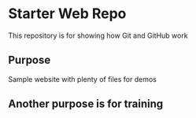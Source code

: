 # Starter Web Repo

This repository is for showing how Git and GitHub work

## Purpose

Sample website with plenty of files for demos

## Another purpose is for training